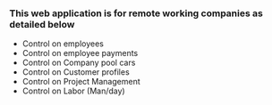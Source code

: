 ### This web application is for remote working companies as detailed below

* Control on employees
* Control on employee payments
* Control on Company pool cars
* Control on Customer profiles
* Control on Project Management
* Control on Labor (Man/day)

<!--
**fieldcontact/FieldContact** is a ✨ _special_ ✨ repository because its `README.md` (this file) appears on your GitHub profile.

Here are some ideas to get you started:

- 🔭 I’m currently working on ...
- 🌱 I’m currently learning ...
- 👯 I’m looking to collaborate on ...
- 🤔 I’m looking for help with ...
- 💬 Ask me about ...
- 📫 How to reach me: ...
- 😄 Pronouns: ...
- ⚡ Fun fact: ...
-->
